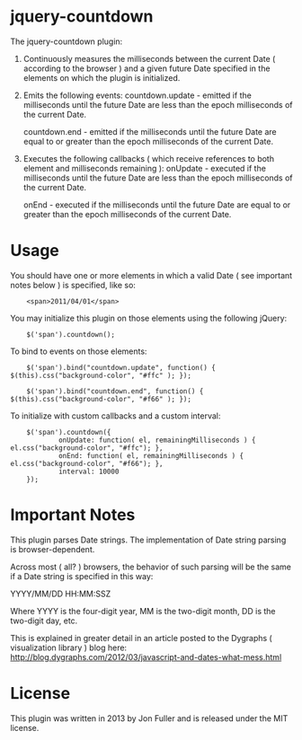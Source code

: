 jquery-countdown
================

The jquery-countdown plugin:
1. Continuously measures the milliseconds between the current Date ( according to the browser )
   and a given future Date specified in the elements on which the plugin is initialized.

2. Emits the following events:
   countdown.update - emitted if the milliseconds until the future Date are less than the epoch milliseconds of the
                      current Date.

   countdown.end    - emitted if the milliseconds until the future Date are equal to or greater than the epoch
                      milliseconds of the current Date.

3. Executes the following callbacks ( which receive references to both element and milliseconds remaining ):
   onUpdate         - executed if the milliseconds until the future Date are less than the epoch milliseconds of the
                      current Date.

   onEnd            - executed if the milliseconds until the future Date are equal to or greater than the epoch
                      milliseconds of the current Date.

Usage
=====

You should have one or more elements in which a valid Date ( see important notes below ) is specified, like so:

        <span>2011/04/01</span>

You may initialize this plugin on those elements using the following jQuery:

        $('span').countdown();

To bind to events on those elements:

        $('span').bind("countdown.update", function() { $(this).css("background-color", "#ffc" ); });

        $('span').bind("countdown.end", function() { $(this).css("background-color", "#f66" ); });

To initialize with custom callbacks and a custom interval:

        $('span').countdown({
                onUpdate: function( el, remainingMilliseconds ) { el.css("background-color", "#ffc"); },
                onEnd: function( el, remainingMilliseconds ) { el.css("background-color", "#f66"); },
                interval: 10000
        });

Important Notes
===============



This plugin parses Date strings. The implementation of Date string parsing is browser-dependent.

Across most ( all? ) browsers, the behavior of such parsing will be the same if a Date string is specified in this way:

YYYY/MM/DD HH:MM:SSZ

Where YYYY is the four-digit year, MM is the two-digit month, DD is the two-digit day, etc.

This is explained in greater detail in an article posted to the Dygraphs ( visualization library ) blog here:
http://blog.dygraphs.com/2012/03/javascript-and-dates-what-mess.html

License
=======

This plugin was written in 2013 by Jon Fuller and is released under the MIT license.